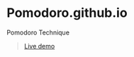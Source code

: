 # Pomodoro.github.io
Pomodoro Technique   

>[Live demo](https://shreyash00007.github.io/Pomodoro.github.io/index.html)
